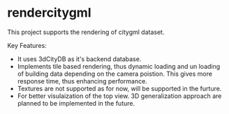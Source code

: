 # rendercitygml

This project supports the rendering of citygml dataset.

Key Features:
- It uses 3dCityDB as it's backend database.
- Implements tile based rendering, thus dynamic loading and un loading of building data depending on the camera poistion. This gives more response time, thus enhancing performance.
- Textures are not supported as for now, will be supported in the furture.
- For better visulaization of the top view. 3D generalization approach are planned to be implemented in the future.
